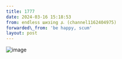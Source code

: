 ```yaml
---
title: 1777
date: 2024-03-16 15:18:53
from: endless шизing ⍼ (channel1162404975)
forwarded\_from: 'be happy, scum'
layout: post
---
```


![image](photos/photo_264@16-03-2024_15-18-53.jpg)


